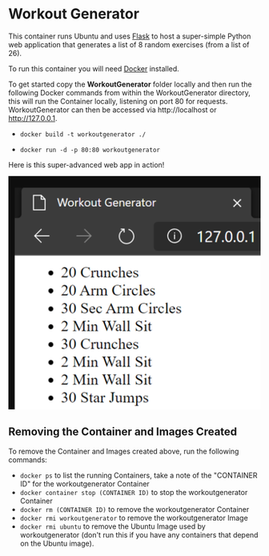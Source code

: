 # Workout Generator #

This container runs Ubuntu and uses [Flask](https://flask.palletsprojects.com/en/1.1.x/) to host a super-simple Python web application that generates a list of 8 random exercises (from a list of 26).

To run this container you will need [Docker](https://www.docker.com/) installed.

To get started copy the **WorkoutGenerator** folder locally and then run the following Docker commands from within the WorkoutGenerator directory, this will run the Container locally, listening on port 80 for requests. WorkoutGenerator can then be accessed via http://localhost or http://127.0.0.1.

- `docker build -t workoutgenerator ./`

- `docker run -d -p 80:80 workoutgenerator`

Here is this super-advanced web app in action!

![Workout Generator in Action!](https://raw.githubusercontent.com/brendankarl/Containers/master/WorkoutGenerator/WorkoutGenerator.png)

## Removing the Container and Images Created ##
To remove the Container and Images created above, run the following commands:
- `docker ps` to list the running Containers, take a note of the "CONTAINER ID" for the workoutgenerator Container
- `docker container stop (CONTAINER ID)` to stop the workoutgenerator Container
- `docker rm (CONTAINER ID)` to remove the workoutgenerator Container
- `docker rmi workoutgenerator` to remove the workoutgenerator Image
- `docker rmi ubuntu` to remove the Ubuntu Image used by workoutgenerator (don't run this if you have any containers that depend on the Ubuntu image).